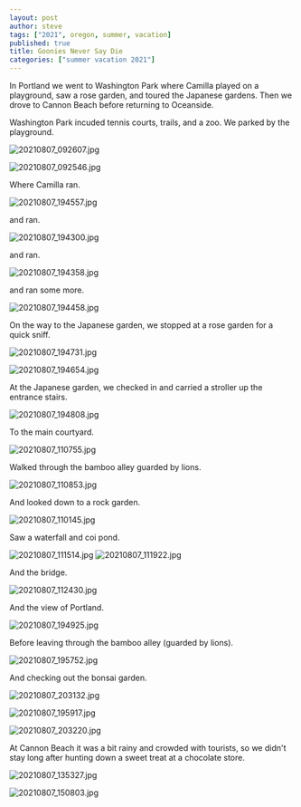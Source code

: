 ```yaml
---
layout: post
author: steve
tags: ["2021", oregon, summer, vacation]
published: true
title: Goonies Never Say Die
categories: ["summer vacation 2021"]
---
```

In Portland we went to Washington Park where Camilla played on a playground, saw a rose garden, and toured the Japanese gardens.  Then we drove to Cannon Beach before returning to Oceanside.  

Washington Park incuded tennis courts, trails, and a zoo.  We parked by the playground.  

![20210807_092607.jpg]({{site.pics_url}}/assets/media/20210807_092607.jpg)

![20210807_092546.jpg]({{site.pics_url}}/assets/media/20210807_092546.jpg)

Where Camilla ran.  

![20210807_194557.jpg]({{site.pics_url}}/assets/media/20210807_194557.jpg)

and ran.  

![20210807_194300.jpg]({{site.pics_url}}/assets/media/20210807_194300.jpg)

and ran.  

![20210807_194358.jpg]({{site.pics_url}}/assets/media/20210807_194358.jpg)

and ran some more.  

![20210807_194458.jpg]({{site.pics_url}}/assets/media/20210807_194458.jpg)

On the way to the Japanese garden, we stopped at a rose garden for a quick sniff.  

![20210807_194731.jpg]({{site.pics_url}}/assets/media/20210807_194731.jpg)

![20210807_194654.jpg]({{site.pics_url}}/assets/media/20210807_194654.jpg)

At the Japanese garden, we checked in and carried a stroller up the entrance stairs.  

![20210807_194808.jpg]({{site.pics_url}}/assets/media/20210807_194808.jpg)

To the main courtyard.  

![20210807_110755.jpg]({{site.pics_url}}/assets/media/20210807_110755.jpg)

Walked through the bamboo alley guarded by lions.  

![20210807_110853.jpg]({{site.pics_url}}/assets/media/20210807_110853.jpg)

And looked down to a rock garden.  

![20210807_110145.jpg]({{site.pics_url}}/assets/media/20210807_110145.jpg)

Saw a waterfall and coi pond.  

![20210807_111514.jpg]({{site.pics_url}}/assets/media/20210807_111514.jpg)
![20210807_111922.jpg]({{site.pics_url}}/assets/media/20210807_111922.jpg)

And the bridge.  

![20210807_112430.jpg]({{site.pics_url}}/assets/media/20210807_112430.jpg)

And the view of Portland.  

![20210807_194925.jpg]({{site.pics_url}}/assets/media/20210807_194925.jpg)

Before leaving through the bamboo alley (guarded by lions).  

![20210807_195752.jpg]({{site.pics_url}}/assets/media/20210807_195752.jpg)

And checking out the bonsai garden.  

![20210807_203132.jpg]({{site.pics_url}}/assets/media/20210807_203132.jpg)

![20210807_195917.jpg]({{site.pics_url}}/assets/media/20210807_195917.jpg)

![20210807_203220.jpg]({{site.pics_url}}/assets/media/20210807_203220.jpg)

At Cannon Beach it was a bit rainy and crowded with tourists, so we didn't stay long after hunting down a sweet treat at a chocolate store.  

![20210807_135327.jpg]({{site.pics_url}}/assets/media/20210807_135327.jpg)

![20210807_150803.jpg]({{site.pics_url}}/assets/media/20210807_150803.jpg)
